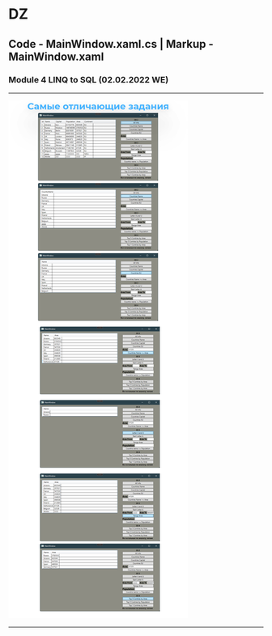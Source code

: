 # DZ
## Code - MainWindow.xaml.cs | Markup  - MainWindow.xaml
### Module 4 LINQ to SQL (02.02.2022 WE)
---
![Demonstration](https://github.com/dankozz1t/ADO.NET_Study/blob/main/DZ_04_CountriesAndLINQ/DemonstrationCountriesLinq.png)

---
